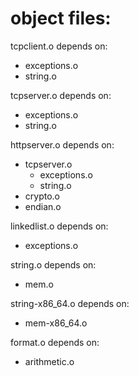 # object files:

tcpclient.o depends on:
- exceptions.o
- string.o

tcpserver.o depends on:
- exceptions.o
- string.o

httpserver.o depends on:
- tcpserver.o
	- exceptions.o
	- string.o
- crypto.o
- endian.o

linkedlist.o depends on:
- exceptions.o

string.o depends on:
- mem.o

string-x86_64.o depends on:
- mem-x86_64.o

format.o depends on:
- arithmetic.o
